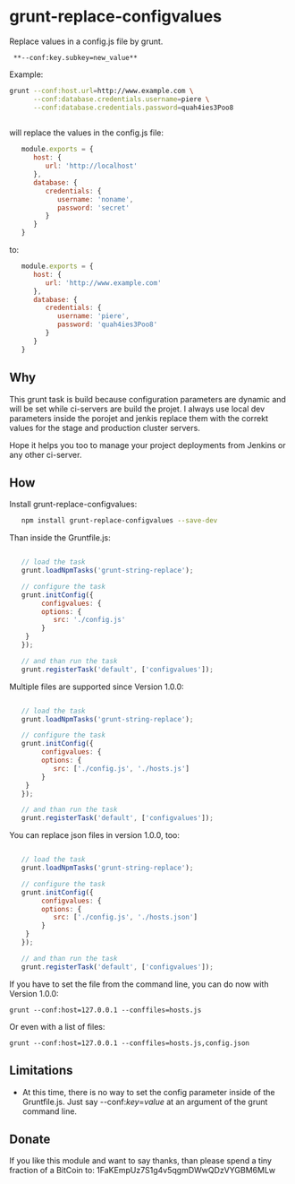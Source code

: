 grunt-replace-configvalues
==========================

Replace values in a config.js file by grunt.

     **--conf:key.subkey=new_value**

Example:

```bash
grunt --conf:host.url=http://www.example.com \
      --conf:database.credentials.username=piere \
      --conf:database.credentials.password=quah4ies3Poo8
      
```

will replace the values in the config.js file:

```javascript
   module.exports = {
      host: {
         url: 'http://localhost'
      },
      database: {
         credentials: {
            username: 'noname',
            password: 'secret'
         }
      }
   }

```

to:

```javascript
   module.exports = {
      host: {
         url: 'http://www.example.com'
      },
      database: {
         credentials: {
            username: 'piere',
            password: 'quah4ies3Poo8'
         }
      }
   }

```

Why
---

This grunt task is build because configuration parameters are dynamic and will be set while 
ci-servers are build the projet. 
I always use local dev parameters inside the porojet and jenkis replace them with the correkt values 
for the stage and production cluster servers. 

Hope it helps you too to manage your project deployments from Jenkins or any other ci-server.

How
---

Install grunt-replace-configvalues:
 
```bash
   npm install grunt-replace-configvalues --save-dev
```

Than inside the Gruntfile.js:

```javascript

   // load the task
   grunt.loadNpmTasks('grunt-string-replace');

   // configure the task
   grunt.initConfig({
       	configvalues: {
		options: {
		   src: './config.js'
		}
	}	
   });  

   // and than run the task
   grunt.registerTask('default', ['configvalues']);
```

Multiple files are supported since Version 1.0.0:

```javascript

   // load the task
   grunt.loadNpmTasks('grunt-string-replace');

   // configure the task
   grunt.initConfig({
       	configvalues: {
		options: {
		   src: ['./config.js', './hosts.js']
		}
	}	
   });  

   // and than run the task
   grunt.registerTask('default', ['configvalues']);
```

You can replace json files in version 1.0.0, too:
```javascript

   // load the task
   grunt.loadNpmTasks('grunt-string-replace');

   // configure the task
   grunt.initConfig({
       	configvalues: {
		options: {
		   src: ['./config.js', './hosts.json']
		}
	}	
   });  

   // and than run the task
   grunt.registerTask('default', ['configvalues']);
```

If you have to set the file from the command line, you can do now with Version 1.0.0:

```
grunt --conf:host=127.0.0.1 --conffiles=hosts.js
```

Or even with a list of files: 

```
grunt --conf:host=127.0.0.1 --conffiles=hosts.js,config.json
```



Limitations
---------------

*  At this time, there is no way to set the config parameter inside of the Gruntfile.js. 
Just say --conf:_key_=_value_  at an argument of the grunt command line.


Donate 
---------------
If you like this module and want to say thanks, than please spend a tiny fraction of a 
BitCoin to: 1FaKEmpUz7S1g4v5qgmDWwQDzVYGBM6MLw

